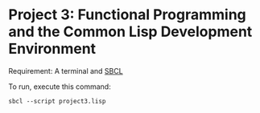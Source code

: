 # Project 3: Functional Programming and the Common Lisp Development Environment

Requirement:
A terminal and [SBCL](https://www.sbcl.org/)

To run, execute this command:
````
sbcl --script project3.lisp
````
